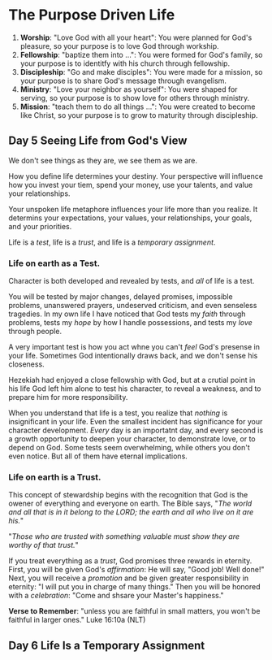# The Purpose Driven Life
1. **Worship**: "Love God with all your heart": You were planned for God's pleasure, so your purpose is to love God through workship.
2. **Fellowship**: "baptize them into ...": You were formed for God's family, so your purpose is to identitfy with his church through fellowship.
3. **Discipleship**: "Go and make disciples": You were made for a mission, so your purpose is to share God's message through evangelism.
4. **Ministry**: "Love your neighbor as yourself": You were shaped for serving, so your purpose is to show love for others through ministry.
5. **Mission**: "teach them to do all things ...": You were created to become like Christ, so your purpose is to grow to maturity through discipleship.

## Day 5 Seeing Life from God's View

We don't see things as they are, we see them as we are. 

How you define life determines your destiny. Your perspective will influence how you invest your tiem, spend your money, use your talents, and value your relationships. 

Your unspoken life metaphore influences your life more than you realize. It determins your expectations, your values, your relationships, your goals, and your priorities. 

Life is a _test_, life is a _trust_, and life is a _temporary assignment_. 

### Life on earth as a Test. 
Character is both developed and revealed by tests, and _all_ of life is a test. 

You will be tested by major changes, delayed promises, impossible problems, unanswered prayers, undeserved criticism, and even senseless tragedies. In my own life I have noticed that God tests my _faith_ through problems, tests my _hope_ by how I handle possessions, and tests my _love_ through people. 

A very important test is how you act whne you can't _feel_ God's presense in your life. Sometimes God intentionally draws back, and we don't sense his closeness.

Hezekiah had enjoyed a close fellowship with God, but at a crutial point in his life God left him alone to test his character, to reveal a weakness, and to prepare him for more responsibility. 

When you understand that life is a test, you realize that _nothing_ is insignificant in your life. Even the smallest incident has significance for your character development. _Every_ day is an importatnt day, and every second is a growth opportunity to deepen your character, to demonstrate love, or to depend on God. Some tests seem overwhelming, while others you don't even notice. But all of them have eternal implications. 

### Life on earth is a Trust. 
This concept of stewardship begins with the recognition that God is the owener of everything and everyone on earth. The Bible says, "_The world and all that is in it belong to the LORD; the earth and all who live on it are his._"

"_Those who are trusted with something valuable must show they are worthy of that trust._"

If you treat everything as a _trust_, God promises three rewards in eternity. First, you will be given God's _affirmation_: He will say, "Good job! Well done!" Next, you will receive a _promotion_ and be given greater responsibility in eternity: "I will put you in charge of many things." Then you will be honored with a _celebration_: "Come and shsare your Master's happiness."

**Verse to Remember**: "unless you are faithful in small matters, you won't be faithful in larger ones." Luke 16:10a (NLT)
## Day 6 Life Is a Temporary Assignment 
